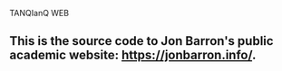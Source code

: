 TANQIanQ WEB
## This is the source code to Jon Barron's public academic website: https://jonbarron.info/. 
